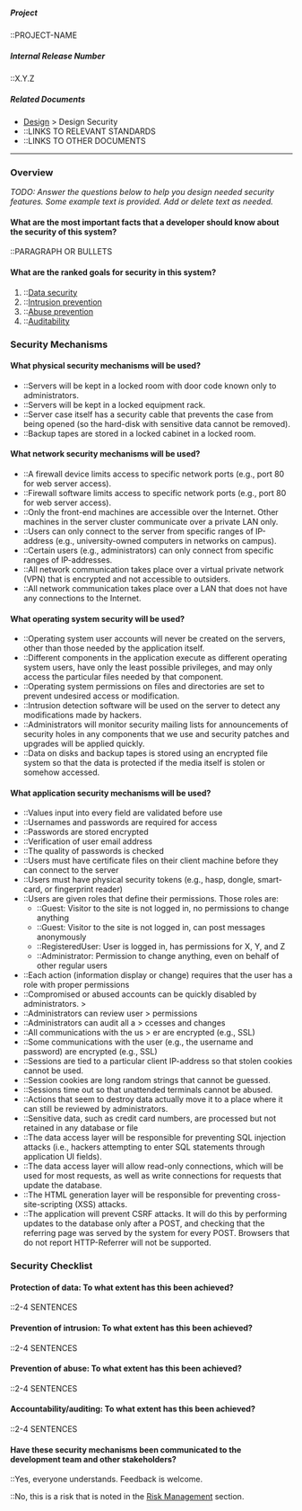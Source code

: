 ##### Project
::PROJECT-NAME

##### Internal Release Number
::X.Y.Z

##### Related Documents

- [Design](Design) > Design Security
- ::LINKS TO RELEVANT STANDARDS
- ::LINKS TO OTHER DOCUMENTS

---

### Overview

*TODO: Answer the questions below to help you design needed security
features. Some example text is provided. Add or delete text as needed.*

#### What are the most important facts that a developer should know about the security of this system?

::PARAGRAPH OR BULLETS

#### What are the ranked goals for security in this system?

1. ::[Data security](Glossary-Standard-Terms#data_security)
2. ::[Intrusion prevention](Glossary-Standard-Terms#intrusion_prevention)
3. ::[Abuse prevention](Glossary-Standard-Terms#abuse_prevention)
4. ::[Auditability](Glossary-Standard-Terms#auditability)

### Security Mechanisms


#### What physical security mechanisms will be used?

- ::Servers will be kept in a locked room with door code known only
  to administrators.
- ::Servers will be kept in a locked equipment rack.
- ::Server case itself has a security cable that prevents the case
  from being opened (so the hard-disk with sensitive data cannot
  be removed).
- ::Backup tapes are stored in a locked cabinet in a locked room.

#### What network security mechanisms will be used?

- ::A firewall device limits access to specific network ports (e.g.,
  port 80 for web server access).
- ::Firewall software limits access to specific network ports (e.g.,
  port 80 for web server access).
- ::Only the front-end machines are accessible over the Internet.
  Other machines in the server cluster communicate over a private
  LAN only.
- ::Users can only connect to the server from specific ranges of
  IP-address (e.g., university-owned computers in networks
  on campus).
- ::Certain users (e.g., administrators) can only connect from
  specific ranges of IP-addresses.
- ::All network communication takes place over a virtual private
  network (VPN) that is encrypted and not accessible to outsiders.
- ::All network communication takes place over a LAN that does not
  have any connections to the Internet.

#### What operating system security will be used?

- ::Operating system user accounts will never be created on the
  servers, other than those needed by the application itself.
- ::Different components in the application execute as different
  operating system users, have only the least possible privileges,
  and may only access the particular files needed by
  that component.
- ::Operating system permissions on files and directories are set to
  prevent undesired access or modification.
- ::Intrusion detection software will be used on the server to
  detect any modifications made by hackers.
- ::Administrators will monitor security mailing lists for
  announcements of security holes in any components that we use
  and security patches and upgrades will be applied quickly.
- ::Data on disks and backup tapes is stored using an encrypted file
  system so that the data is protected if the media itself is
  stolen or somehow accessed.

#### What application security mechanisms will be used?

- ::Values input into every field are validated before use
- ::Usernames and passwords are required for access
- ::Passwords are stored encrypted
- ::Verification of user email address
- ::The quality of passwords is checked
- ::Users must have certificate files on their client machine before
  they can connect to the server
- ::Users must have physical security tokens (e.g., hasp, dongle,
  smart-card, or fingerprint reader)
- ::Users are given roles that define their permissions. Those roles
  are:
  - ::Guest: Visitor to the site is not logged in, no permissions
    to change anything
  - ::Guest: Visitor to the site is not logged in, can post
    messages anonymously
  - ::RegisteredUser: User is logged in, has permissions for X, Y,
    and Z
  - ::Administrator: Permission to change anything, even on behalf
    of other regular users
- ::Each action (information display or change) requires that the
  user has a role with proper permissions
- ::Compromised or abused accounts can be quickly disabled
  by administrators. > 
- ::Administrators can review user >  permissions
- ::Administrators can audit all a > ccesses and changes
- ::All communications with the us > er are encrypted (e.g., SSL)
- ::Some communications with the user (e.g., the username
  and password) are encrypted (e.g., SSL)
- ::Sessions are tied to a particular client IP-address so that
  stolen cookies cannot be used.
- ::Session cookies are long random strings that cannot be guessed.
- ::Sessions time out so that unattended terminals cannot be abused.
- ::Actions that seem to destroy data actually move it to a place
  where it can still be reviewed by administrators.
- ::Sensitive data, such as credit card numbers, are processed but
  not retained in any database or file
- ::The data access layer will be responsible for preventing SQL
  injection attacks (i.e., hackers attempting to enter SQL
  statements through application UI fields).
- ::The data access layer will allow read-only connections, which
  will be used for most requests, as well as write connections for
  requests that update the database.
- ::The HTML generation layer will be responsible for preventing
  cross-site-scripting (XSS) attacks.
- ::The application will prevent CSRF attacks. It will do this by
  performing updates to the database only after a POST, and
  checking that the referring page was served by the system for
  every POST. Browsers that do not report HTTP-Referrer will not
  be supported.

### Security Checklist

#### Protection of data: To what extent has this been achieved?

::2-4 SENTENCES

#### Prevention of intrusion: To what extent has this been achieved?

::2-4 SENTENCES

#### Prevention of abuse: To what extent has this been achieved?

::2-4 SENTENCES

#### Accountability/auditing: To what extent has this been achieved?

::2-4 SENTENCES

#### Have these security mechanisms been communicated to the development team and other stakeholders?

::Yes, everyone understands. Feedback is welcome.

::No, this is a risk that is noted in the [Risk Management](Project-Plan#Risk-Management) section.
